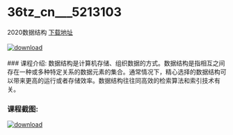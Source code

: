 # 36tz_cn___5213103
2020数据结构
[下载地址](http://www.36tz.cn/article/5213103 "下载地址")
<br/></br>[![download](http://36tz.cn/muke_img/2020_05_2-87.png "下载地址")](http://www.36tz.cn/article/5213103 "下载地址")
<br/></br>### 课程介绍:
数据结构是计算机存储、组织数据的方式。数据结构是指相互之间存在一种或多种特定关系的数据元素的集合。通常情况下，精心选择的数据结构可以带来更高的运行或者存储效率。数据结构往往同高效的检索算法和索引技术有关。

### 课程截图:
[![download](http://36tz.cn/muke_img/2020_05_1-95.png "下载地址")](http://www.36tz.cn/article/5213103 "下载地址")
